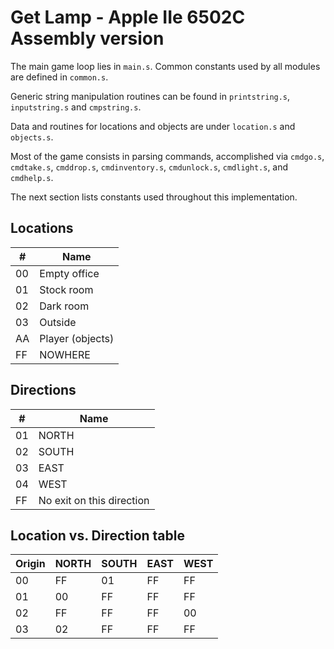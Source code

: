 # Get Lamp - Apple IIe 6502C Assembly version

The main game loop lies in `main.s`. Common constants used by all modules are defined in `common.s`.

Generic string manipulation routines can be found in `printstring.s`, `inputstring.s` and `cmpstring.s`.

Data and routines for locations and objects are under `location.s` and `objects.s`.

Most of the game consists in parsing commands, accomplished via `cmdgo.s`, `cmdtake.s`, `cmddrop.s`, `cmdinventory.s`, `cmdunlock.s`, `cmdlight.s`, and `cmdhelp.s`.

The next section lists constants used throughout this implementation.

## Locations

| #  | Name             |
| -- | ---------------- |
| 00 | Empty office     |
| 01 | Stock room       |
| 02 | Dark room        |
| 03 | Outside          |
| AA | Player (objects) |
| FF | NOWHERE          |

## Directions
| #  | Name  |
| -- | ------|
| 01 | NORTH |
| 02 | SOUTH |
| 03 | EAST  |
| 04 | WEST  |
| FF | No exit on this direction  |

## Location vs. Direction table

| Origin | NORTH | SOUTH | EAST | WEST |
| ------ | ----- | ----- | ---- | ---- |
| 00     | FF    | 01    | FF   | FF   |
| 01     | 00    | FF    | FF   | FF   |
| 02     | FF    | FF    | FF   | 00   |
| 03     | 02    | FF    | FF   | FF   |

